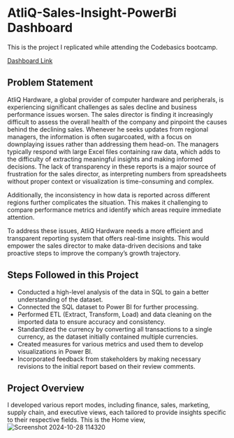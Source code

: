 # AtliQ-Sales-Insight-PowerBi Dashboard

This is the project I replicated while attending the Codebasics bootcamp.

[Dashboard Link](https://app.powerbi.com/groups/me/reports/d236e2ca-7fb3-4f86-ab4c-f558b5e2f115?experience=power-bi)
## Problem Statement
AtliQ Hardware, a global provider of computer hardware and peripherals, is experiencing significant challenges as sales decline and business performance issues worsen. The sales director is finding it increasingly difficult to assess the overall health of the company and pinpoint the causes behind the declining sales. Whenever he seeks updates from regional managers, the information is often sugarcoated, with a focus on downplaying issues rather than addressing them head-on. The managers typically respond with large Excel files containing raw data, which adds to the difficulty of extracting meaningful insights and making informed decisions. The lack of transparency in these reports is a major source of frustration for the sales director, as interpreting numbers from spreadsheets without proper context or visualization is time-consuming and complex.

Additionally, the inconsistency in how data is reported across different regions further complicates the situation. This makes it challenging to compare performance metrics and identify which areas require immediate attention.

To address these issues, AtliQ Hardware needs a more efficient and transparent reporting system that offers real-time insights. This would empower the sales director to make data-driven decisions and take proactive steps to improve the company’s growth trajectory.

## Steps Followed in this Project

- Conducted a high-level analysis of the data in SQL to gain a better understanding of the dataset.
- Connected the SQL dataset to Power BI for further processing.
- Performed ETL (Extract, Transform, Load) and data cleaning on the imported data to ensure accuracy and consistency.
- Standardized the currency by converting all transactions to a single currency, as the dataset initially contained multiple currencies.
- Created measures for various metrics and used them to develop visualizations in Power BI.
- Incorporated feedback from stakeholders by making necessary revisions to the initial report based on their review comments.

## Project Overview

I developed various report modes, including finance, sales, marketing, supply chain, and executive views, each tailored to provide insights specific to their respective fields.
This is the Home view,
![Screenshot 2024-10-28 114320](https://github.com/user-attachments/assets/c2b38e3d-cd44-4edb-a499-26695c3407e9)
